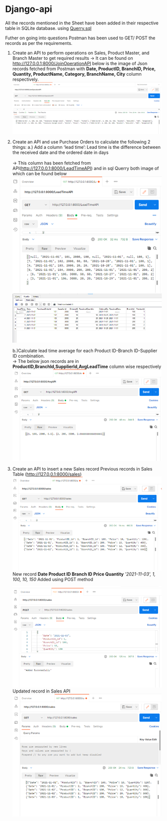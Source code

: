 # Django-api

All the records mentioned in the Sheet have been added in their respective table in SQLite database. using [Querry.sql](https://github.com/ajit116/Django-api/blob/main/Querry.sql)

Futher on going into questions Postman has been used to GET/ POST the records as per the requirements.

1. Create an API to perform operations on Sales, Product Master, and Branch Master to get required results
-> It can be found on http://127.0.0.1:8000/JoinOperationAPI below is the image of Json records fetched from Postman
with **Date, ProductID, BranchID, Price, Quantity, ProductName, Category, BranchName, City** column respectively.
![Postman JoinOperationAPI](https://github.com/ajit116/Django-api/blob/main/images/Join.png)

2. Create an API and use Purchase Orders to calculate the following 2 things:
   a.) Add a column ‘lead time’:  Lead time is the difference between the received date and the ordered date in days<br></br>
    -> This column has been fetched from API(http://127.0.0.1:8000/LeadTimeAPI) and in sql Querry both image of which can be found below
    ![Postman LeadTimeAPI](https://github.com/ajit116/Django-api/blob/main/images/LeadTime.png)
   ![SQL LeadTimeAPI](https://github.com/ajit116/Django-api/blob/main/images/LeadTimeSql.png)
   
   b.)Calculate lead time average for each Product ID-Branch ID-Supplier ID combination.<br>
   -> The below json records are in **ProductID,BranchId,SupplierId,AvgLeadTime** column wise respectively 
    ![Postman AvgLeadTime](https://github.com/ajit116/Django-api/blob/main/images/AvgLeadTime.png)
  
 3. Create an API to insert a new Sales record
    Previous records in Sales Table (http://127.0.0.1:8000/sales)
    ![Postman SaleRecords](https://github.com/ajit116/Django-api/blob/main/images/Prev_salesTable.png)
    <br>New record  **Date Product ID Branch ID Price Quantity**
                _'2021-11-03',  1, 100, 10, 150_ Added using POST method

    ![Postman Added](https://github.com/ajit116/Django-api/blob/main/images/Added_in_sales.png)
    <br> Updated record in Sales API
    ![Postman NewSaleRecords](https://github.com/ajit116/Django-api/blob/main/images/Get_after_adding_record_in_sales.png)
  
